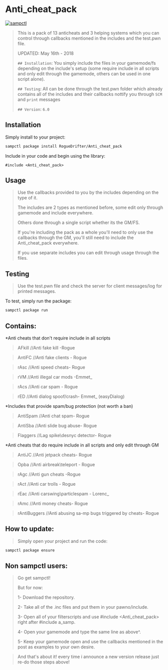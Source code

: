 # Anti_cheat_pack

[![sampctl](https://shields.southcla.ws/badge/sampctl-Anti_cheat_pack-2f2f2f.svg?style=for-the-badge)](https://github.com/RogueDrifter/Anti_cheat_pack)

>This is a pack of 13 anticheats and 3 helping systems which you can control through callbacks mentioned
>in the includes and the test.pwn file.
>
> UPDATED: May 16th - 2018
>
> `## Installation`: You simply include the files in your gamemode/fs depending
>on the include's setup (some require include in all scripts and only edit through
> the gamemode, others can be used in one script alone).
>
> `## Testing`: All can be done through the test.pwn folder which already
>contains all of the includes and their callbacks nottify you through `SCM` and `print` messages
>
> `## Version`: `6.0`

## Installation

Simply install to your project:

```bash
sampctl package install RogueDrifter/Anti_cheat_pack
```

Include in your code and begin using the library:

```pawn
#include <Anti_cheat_pack>
```

## Usage

> Use the callbacks provided to you by the includes depending on the type of it.
>
> The includes are 2 types as mentioned before, some edit only through gamemode and include everywhere.
>
> Others done through a single script whether its the GM/FS.
>
> If you're including the pack as a whole you'll need to only use the callbacks through the GM, you'll still need to include the Anti_cheat_pack everywhere.
>
> If you use separate includes you can edit through usage through the files.

## Testing

> Use the test.pwn file and check the server for client messages/log for printed messages.

To test, simply run the package:

```bash
sampctl package run
```

## Contains:

*Anti cheats that don't require include in all scripts
>AFkill  //Anti fake kill -Rogue

>AntiFC //Anti fake clients - Rogue

>rAsc //Anti speed cheats- Rogue

>rVM //Anti illegal car mods -Emmet_

>rAcs //Anti car spam - Rogue

>rED  //Anti dialog spoof/crash- Emmet_ (easyDialog)

*Includes that provide spam/bug protection (not worth a ban)
>AntiSpam //Anti chat spam- Rogue

>AntiSba //Anti slide bug abuse- Rogue

>Flaggers //Lag spike\desnyc detector- Rogue

*Anti cheats that do require include in all scripts and only edit through GM
>AntiJC //Anti jetpack cheats- Rogue

>Opba //Anti airbreak\teleport - Rogue

>rAgc //Anti gun cheats -Rogue

>rAct //Anti car trolls - Rogue

>rEac //Anti carswing\particlespam - Lorenc_

>rAmc //Anti money cheats- Rogue

>rAntiBuggers //Anti abusing sa-mp bugs triggered by cheats- Rogue


## How to update:

>Simply open your project and run the code:

```bash
sampctl package ensure
```

## Non sampctl users:
> Go get sampctl! 
>
> But for now:
>
> 1- Download the repository.
>
> 2- Take all of the .inc files and put them in your pawno/include.
>
> 3- Open all of your filterscripts and use #include <Anti_cheat_pack> right after #include a_samp.
>
> 4- Open your gamemode and type the same line as above^.
>
> 5- Keep your gamemode open and use the callbacks mentioned in the post as examples to your own desire.

> And that's about it! every time i announce a new version release just re-do those steps above!
